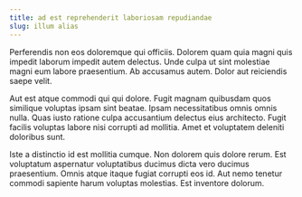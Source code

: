 ```yaml
---
title: ad est reprehenderit laboriosam repudiandae
slug: illum alias
---
```


Perferendis non eos doloremque qui officiis. Dolorem quam quia magni quis impedit laborum impedit autem delectus. Unde culpa ut sint molestiae magni eum labore praesentium. Ab accusamus autem. Dolor aut reiciendis saepe velit.

Aut est atque commodi qui qui dolore. Fugit magnam quibusdam quos similique voluptas ipsam sint beatae. Ipsam necessitatibus omnis omnis nulla. Quas iusto ratione culpa accusantium delectus eius architecto. Fugit facilis voluptas labore nisi corrupti ad mollitia. Amet et voluptatem deleniti doloribus sunt.

Iste a distinctio id est mollitia cumque. Non dolorem quis dolore rerum. Est voluptatum aspernatur voluptatibus ducimus dicta vero ducimus praesentium. Omnis atque itaque fugiat corrupti eos id. Aut nemo tenetur commodi sapiente harum voluptas molestias. Est inventore dolorum.
